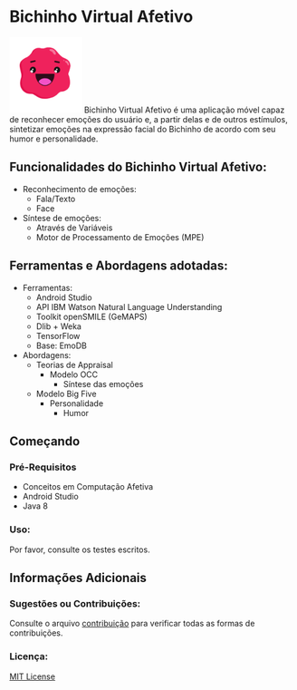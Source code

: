 # Bichinho Virtual Afetivo 
![alt text](https://github.com/suelensilva/Projeto_IA369/blob/master/BichinhoVirtual/screenshots/bichinho.png "Bichinho")
Bichinho Virtual Afetivo é uma aplicação móvel capaz de reconhecer emoções do usuário e, a partir delas e de outros estímulos, sintetizar emoções na expressão facial do Bichinho de acordo com seu humor e personalidade.

## Funcionalidades do Bichinho Virtual Afetivo:
   * Reconhecimento de emoções:
       * Fala/Texto    
       * Face
   * Síntese de emoções: 
       * Através de Variáveis
       * Motor de Processamento de Emoções (MPE)

## Ferramentas e Abordagens adotadas:
  * Ferramentas:
     * Android Studio
     * API IBM Watson Natural Language Understanding
     * Toolkit openSMILE (GeMAPS)
     * Dlib + Weka
     * TensorFlow
     * Base: EmoDB
  * Abordagens:
     * Teorias de Appraisal
         * Modelo OCC
             * Síntese das emoções
     * Modelo Big Five
         * Personalidade
             * Humor

## Começando
### Pré-Requisitos
   * Conceitos em Computação Afetiva
   * Android Studio    
   * Java 8           
### Uso:
Por favor, consulte os testes escritos.
## Informações Adicionais
### Sugestões ou Contribuições:
Consulte o arquivo [contribuição](https://github.com/suelensilva/Projeto_IA369/blob/master/contribuicao.md) para verificar todas as formas de contribuições.
### Licença:
[MIT License](https://github.com/suelensilva/Projeto_IA369/blob/master/License.md) 
